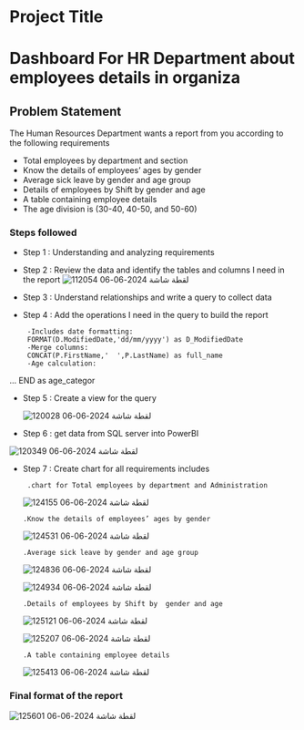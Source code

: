 # Project Title



# Dashboard  For HR Department about employees details in organiza



## Problem Statement
 The Human Resources Department wants a report from you according to the following requirements  
- Total employees by department and section
- Know the details of employees’ ages by gender 
- Average sick leave by gender and age group 
- Details of employees by Shift by  gender and age
- A table containing employee details
- The age division is (30-40, 40-50, and 50-60)
 ### Steps followed
- Step 1 : Understanding and analyzing requirements
 - Step 2 : Review the data and identify the tables and columns I need in the report
   ![لقطة شاشة 2024-06-06 112054](https://github.com/HASSN1421/Data-Analysis-With-SQL-and-Visualization-With-PowerBI/assets/162873878/71002e5c-fbdf-4582-876e-837a26f22398)




   
 - Step 3 : Understand relationships and write a query to collect data
  - Step 4 : Add the operations I need in the query to build the report 
       
   
         -Includes date formatting:
         FORMAT(D.ModifiedDate,'dd/mm/yyyy') as D_ModifiedDate
         -Merge columns: 
         CONCAT(P.FirstName,'  ',P.LastName) as full_name
         -Age calculation:
…                            END as age_categor
 - Step 5 : Create a view for the query
     
     ![لقطة شاشة 2024-06-06 120028](https://github.com/HASSN1421/Data-Analysis-With-SQL-and-Visualization-With-PowerBI/assets/162873878/cac3c79b-2eb0-4c58-9815-717e8845eb4a)
 - Step 6 : get data from SQL server  into  PowerBI



![لقطة شاشة 2024-06-06 120349](https://github.com/HASSN1421/Data-Analysis-With-SQL-and-Visualization-With-PowerBI/assets/162873878/b7c0eba2-735a-453a-be24-ed130cbe942d)

 - Step 7 : Create chart for all requirements includes


       
        .chart for Total employees by department and Administration
      ![لقطة شاشة 2024-06-06 124155](https://github.com/HASSN1421/Data-Analysis-With-SQL-and-Visualization-With-PowerBI/assets/162873878/2f116158-11ac-435d-a07a-c5fb030e9e86)


       .Know the details of employees’ ages by gender 
     ![لقطة شاشة 2024-06-06 124531](https://github.com/HASSN1421/Data-Analysis-With-SQL-and-Visualization-With-PowerBI/assets/162873878/875808d6-d2c1-4da3-b3d9-cbaedda7299e)

       .Average sick leave by gender and age group 
    ![لقطة شاشة 2024-06-06 124836](https://github.com/HASSN1421/Data-Analysis-With-SQL-and-Visualization-With-PowerBI/assets/162873878/727fd8db-5561-4d58-b832-7252d1376176)


    ![لقطة شاشة 2024-06-06 124934](https://github.com/HASSN1421/Data-Analysis-With-SQL-and-Visualization-With-PowerBI/assets/162873878/d65f7062-ac2d-44e2-9696-56047e0f4060)


       .Details of employees by Shift by  gender and age
    ![لقطة شاشة 2024-06-06 125121](https://github.com/HASSN1421/Data-Analysis-With-SQL-and-Visualization-With-PowerBI/assets/162873878/7d00e212-db52-4a12-a635-b641e9baed96)


    ![لقطة شاشة 2024-06-06 125207](https://github.com/HASSN1421/Data-Analysis-With-SQL-and-Visualization-With-PowerBI/assets/162873878/49f2d51c-e6a8-44ac-af09-f1e61ed0d2b0)


       .A table containing employee details
   ![لقطة شاشة 2024-06-06 125413](https://github.com/HASSN1421/Data-Analysis-With-SQL-and-Visualization-With-PowerBI/assets/162873878/e5062945-6732-4929-a700-c0990479c862)


 

 ### Final format of the report
 ![لقطة شاشة 2024-06-06 125601](https://github.com/HASSN1421/Data-Analysis-With-SQL-and-Visualization-With-PowerBI/assets/162873878/d5ce755c-e19f-4cea-906f-b837d56a247d)







